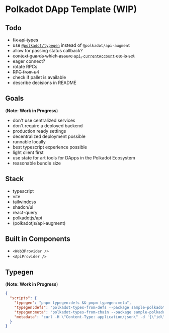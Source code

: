 # Polkadot DApp Template (WIP)

## Todo

- ~~fix api types~~
- use [`@polkadot/typegen`](https://polkadot.js.org/docs/api/examples/promise/typegen) instead of `@polkadot/api-augment`
- allow for passing status callback?
- ~~context guards which assure `api`, `currentAccount` etc is set~~
- eager connect?
- rotate RPCs
- ~~RPC from url~~
- check if pallet is available
- describe decisions in README


## Goals

(**Note: Work in Progress**)

- don't use centralized services
- don't require a deployed backend
- production ready settings
- decentralized deployment possible
- runnable locally
- best typescript experience possible
- light client first
- use state for art tools for DApps in the Polkadot Ecosystem
- reasonable bundle size

## Stack

- typescript
- vite
- tailwindcss
- shadcn/ui
- react-query
- polkadotjs/api
- (polkadotjs/api-augment)

## Built in Components

- `<Web3Provider />`
- `<ApiProvider />`

## Typegen

(**Note: Work in Progress**)

```json
{
  "scripts": {
    "typegen": "pnpm typegen:defs && pnpm typegen:meta",
    "typegen:defs": "polkadot-types-from-defs --package sample-polkadotjs-typegen/interfaces --input ./src/interfaces --endpoint ./metadata.json",
    "typegen:meta": "polkadot-types-from-chain --package sample-polkadotjs-typegen/interfaces --endpoint ./metadata.json --output ./src/interfaces",
    "metadata": "curl -H \"Content-Type: application/json\" -d '{\"id\":\"1\", \"jsonrpc\":\"2.0\", \"method\": \"state_getMetadata\", \"params\":[]}' http://localhost:9944 > metadata.json"
  }
}
```

